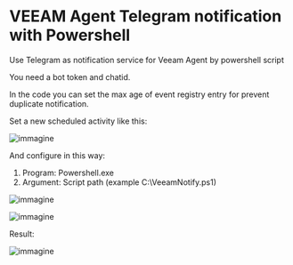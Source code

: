 # VEEAM Agent Telegram notification with Powershell

Use Telegram as notification service for Veeam Agent by powershell script

You need a bot token and chatid.

In the code you can set the max age of event registry entry for prevent duplicate notification.

Set a new scheduled activity like this:

![immagine](https://github.com/Leproide/VEEAM-Agent-Telegram-notification/assets/8448713/2fdcb158-a613-48a6-a0ea-7c0d15e03272)

And configure in this way:

1. Program: Powershell.exe
2. Argument: Script path (example C:\VeeamNotify.ps1)

![immagine](https://github.com/Leproide/VEEAM-Agent-Telegram-notification/assets/8448713/945c7cde-30f7-4bd2-8104-2199297aca70)

![immagine](https://github.com/Leproide/VEEAM-Agent-Telegram-notification/assets/8448713/c56ea9e7-5894-4b9a-a3c5-188c3ec56780)

Result:

![immagine](https://github.com/Leproide/VEEAM-Agent-Telegram-notification/assets/8448713/3d103a29-6db1-4f50-9809-74c8462bb408)

